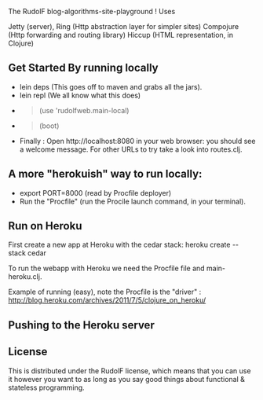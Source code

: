 The RudolF blog-algorithms-site-playground ! 
Uses 

Jetty (server), 
Ring (Http abstraction layer for simpler sites)
Compojure (Http forwarding and routing library) 
Hiccup (HTML representation, in Clojure) 

Get Started By running locally
------------------------------
* lein deps (This goes off to maven and grabs all the jars). 
* lein repl (We all know what this does) 
* > (use 'rudolfweb.main-local) 
* > (boot) 
* Finally : Open http://localhost:8080 in your web browser: you should see a welcome message. For other URLs to try take a look into routes.clj.

A more "herokuish" way to run locally:
--------------------------------------
* export PORT=8000 (read by Procfile deployer)
* Run the "Procfile" (run the Procile launch command, in your terminal). 

Run on Heroku
-------------
First create a new app at Heroku with the cedar stack: heroku create --stack cedar <my-app-name>

To run the webapp with Heroku we need the Procfile file and main-heroku.clj.

Example of running (easy), note the Procfile is the "driver" : 
http://blog.heroku.com/archives/2011/7/5/clojure_on_heroku/

Pushing to the Heroku server 
----------------------------



License
-------
This is distributed under the RudolF license, which means that you can use it however you 
want to as long as you say good things about functional & stateless programming.
